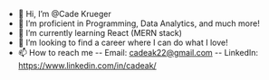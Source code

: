 - 👋 Hi, I’m @Cade Krueger
- 👀 I’m proficient in Programming, Data Analytics, and much more!
- 🌱 I’m currently learning React (MERN stack)
- 💞️ I’m looking to find a career where I can do what I love!
- 📫 How to reach me
-- Email: cadeak22@gmail.com
-- LinkedIn: https://www.linkedin.com/in/cadeak/

<!---
CadeAnthonyKrueger/CadeAnthonyKrueger is a ✨ special ✨ repository because its `README.md` (this file) appears on your GitHub profile.
You can click the Preview link to take a look at your changes.
--->
